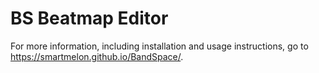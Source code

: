 # BS Beatmap Editor
For more information, including installation and usage instructions, go to https://smartmelon.github.io/BandSpace/.
